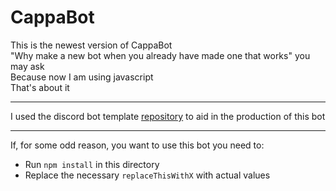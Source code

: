 # CappaBot
This is the newest version of CappaBot  
"Why make a new bot when you already have made one that works" you may ask  
Because now I am using javascript  
That's about it  
***
I used the discord bot template [repository](https://github.com/discord/discord-example-app) to aid in the production of this bot
***
If, for some odd reason, you want to use this bot you need to:
- Run `npm install` in this directory
- Replace the necessary `replaceThisWithX` with actual values